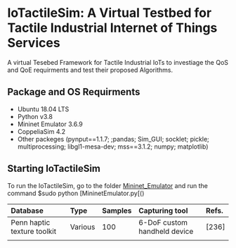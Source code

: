 # IoTactileSim: A Virtual Testbed for Tactile Industrial Internet of Things Services  
A virtual Tesebed Framework for Tactile Industrial IoTs to investiage the QoS and QoE requirments and test their proposed Algorithms.
## Package and OS Requirments 
* Ubuntu 18.04 LTS
* Python v3.8
* Mininet Emulator 3.6.9
* CoppeliaSim 4.2
* Other packeges 
(pynput==1.1.7; ;pandas; Sim_GUI; socklet; pickle; multiprocessing;  libgl1-mesa-dev; mss==3.1.2; numpy; matplotlib)

## Starting **IoTactileSim**
To run the IoTactileSim, go to the folder [Mininet_Emulator](Mininet_Emulator) and run the command $sudo python [MininetEmulator.py[()


|Database|Type|Samples|Capturing tool|Refs.|
|:--|:--|:--|:--|:--|
|Penn haptic texture toolkit        | Various      | 100      | 6-DoF custom handheld device      | [236]    |
|         |       |       |       |     |
